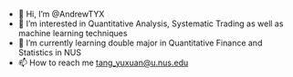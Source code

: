- 👋 Hi, I’m @AndrewTYX
- 👀 I’m interested in Quantitative Analysis, Systematic Trading as well as machine learning techniques
- 🌱 I’m currently learning double major in Quantitative Finance and Statistics in NUS
- 📫 How to reach me tang_yuxuan@u.nus.edu

<!---
AndrewTYX/AndrewTYX is a ✨ special ✨ repository because its `README.md` (this file) appears on your GitHub profile.
You can click the Preview link to take a look at your changes.
--->
